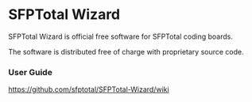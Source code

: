 # SFPTotal Wizard

SFPTotal Wizard is official free software for SFPTotal coding boards.

The software is distributed free of charge with proprietary source code.

### User Guide

https://github.com/sfptotal/SFPTotal-Wizard/wiki
